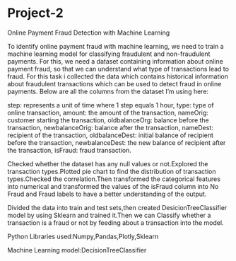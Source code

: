 # Project-2
Online Payment Fraud Detection with Machine Learning

To identify online payment fraud with machine learning, we need to train a machine learning model for classifying fraudulent and non-fraudulent payments. For this, we need a dataset containing information about online payment fraud, so that we can understand what type of transactions lead to fraud. For this task i collected the data which contains historical information about fraudulent transactions which can be used to detect fraud in online payments. Below are all the columns from the dataset I’m using here:

step: represents a unit of time where 1 step equals 1 hour,
type: type of online transaction,
amount: the amount of the transaction,
nameOrig: customer starting the transaction,
oldbalanceOrg: balance before the transaction,
newbalanceOrig: balance after the transaction,
nameDest: recipient of the transaction,
oldbalanceDest: initial balance of recipient before the transaction,
newbalanceDest: the new balance of recipient after the transaction,
isFraud: fraud transaction.

Checked whether the dataset has any null values or not.Explored the transaction types.Plotted pie chart to find the distribution of transaction types.Checked the correlation.Then transformed the categorical features into numerical and transformed the values of the isFraud column into No Fraud and Fraud labels to have a better understanding of the output.

Divided the data into train and test sets,then created DesicionTreeClassifier model by using Sklearn and trained it.Then we can Classify whether a transaction is a fraud or not by feeding about a transaction into the model.

Python Libraries used:Numpy,Pandas,Plotly,Sklearn

Machine Learning model:DecisionTreeClassifier

